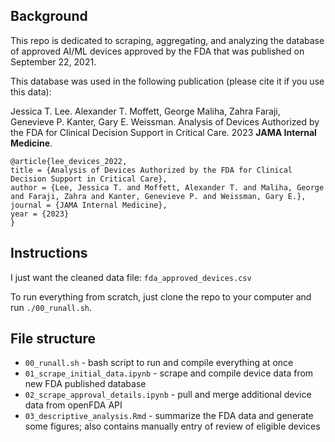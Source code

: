 ## Background

This repo is dedicated to scraping, aggregating, and analyzing the database of approved AI/ML devices approved by the FDA that was published on September 22, 2021.

This database was used in the following publication (please cite it if you use this data):

Jessica T. Lee. Alexander T. Moffett, George Maliha, Zahra Faraji, Genevieve P. Kanter, Gary E. Weissman. Analysis of Devices Authorized by the FDA for Clinical Decision Support in Critical Care. 2023 **JAMA Internal Medicine**.

```
@article{lee_devices_2022,
title = {Analysis of Devices Authorized by the FDA for Clinical Decision Support in Critical Care},
author = {Lee, Jessica T. and Moffett, Alexander T. and Maliha, George and Faraji, Zahra and Kanter, Genevieve P. and Weissman, Gary E.},
journal = {JAMA Internal Medicine},
year = {2023}
}
```

## Instructions

I just want the cleaned data file: `fda_approved_devices.csv`

To run everything from scratch, just clone the repo to your computer and run `./00_runall.sh`.

## File structure

- `00_runall.sh` - bash script to run and compile everything at once
- `01_scrape_initial_data.ipynb` - scrape and compile device data from new FDA published database
- `02_scrape_approval_details.ipynb` - pull and merge additional device data from openFDA API
- `03_descriptive_analysis.Rmd` - summarize the FDA data and generate some figures; also contains manually entry of review of eligible devices
